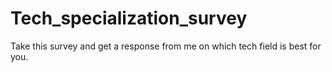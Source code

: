 # Tech_specialization_survey
 Take this survey and get a response from me on which tech field is best for you.
